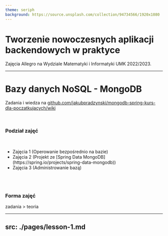 ```yaml
---
theme: seriph
background: https://source.unsplash.com/collection/94734566/1920x1080
---
```


# Tworzenie nowoczesnych aplikacji backendowych w praktyce

Zajęcia Allegro na Wydziale Matematyki i Informatyki UMK 2022/2023.

---

# Bazy danych NoSQL - MongoDB

Zadania i wiedza
na [github.com/jakubpradzynski/mongodb-spring-kurs-dla-poczatkujacych/wiki](https://github.com/jakubpradzynski/mongodb-spring-kurs-dla-poczatkujacych/wiki)

<br>

### Podział zajęć

<br>

- <Link to="3">Zajęcia 1 (Operowanie bezpośrednio na bazie)</Link>
- <Link to="3">Zajęcia 2 (Projekt ze [Spring Data MongoDB](https://spring.io/projects/spring-data-mongodb))</Link>
- <Link to="3">Zajęcia 3 (Administrowanie bazą)</Link>

<br><br>

### Forma zajęć

zadania > teoria

---
src: ./pages/lesson-1.md
---